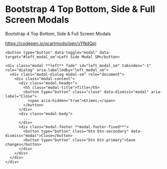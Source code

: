 # Bootstrap 4 Top Bottom, Side & Full Screen Modals

Bootstrap 4 Top Bottom, Side & Full Screen Modals

https://codepen.io/xcartmods/pen/vYNdQpj

```
<button type="button" data-toggle="modal" data-target="#left_modal_sm">Left Side Modal SM</button>
```

```
<div class="modal **left** fade" id="left_modal_sm" tabindex="-1" role="dialog" aria-labelledby="left_modal_sm">
  <div class="modal-dialog modal-sm" role="document">
    <div class="modal-content">
      <div class="modal-header">
        <h5 class="modal-title">Title</h5>
        <button type="button" class="close" data-dismiss="modal" aria-label="Close">
          <span aria-hidden="true">&times;</span>
        </button>
      </div>
      <div class="modal-body">
        ...
      </div>
      <div class="modal-footer **modal-footer-fixed**">
        <button type="button" class="btn btn-secondary" data-dismiss="modal">Close</button>
        <button type="button" class="btn btn-primary">Save changes</button>
      </div>
    </div>
  </div>
</div>
```
